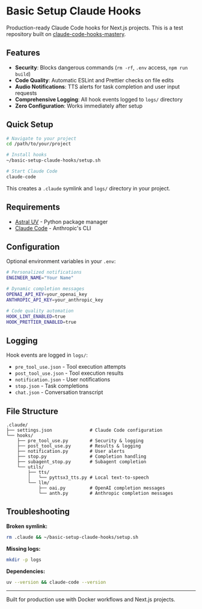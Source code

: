 # Basic Setup Claude Hooks

Production-ready Claude Code hooks for Next.js projects. This is a test repository built on [claude-code-hooks-mastery](https://github.com/disler/claude-code-hooks-mastery).

## Features

- **Security**: Blocks dangerous commands (`rm -rf`, `.env` access, `npm run build`)
- **Code Quality**: Automatic ESLint and Prettier checks on file edits
- **Audio Notifications**: TTS alerts for task completion and user input requests
- **Comprehensive Logging**: All hook events logged to `logs/` directory
- **Zero Configuration**: Works immediately after setup

## Quick Setup

```bash
# Navigate to your project
cd /path/to/your/project

# Install hooks
~/basic-setup-claude-hooks/setup.sh

# Start Claude Code
claude-code
```

This creates a `.claude` symlink and `logs/` directory in your project.

## Requirements

- [Astral UV](https://docs.astral.sh/uv/) - Python package manager
- [Claude Code](https://docs.anthropic.com/en/docs/claude-code) - Anthropic's CLI

## Configuration

Optional environment variables in your `.env`:

```bash
# Personalized notifications
ENGINEER_NAME="Your Name"

# Dynamic completion messages
OPENAI_API_KEY=your_openai_key
ANTHROPIC_API_KEY=your_anthropic_key

# Code quality automation
HOOK_LINT_ENABLED=true
HOOK_PRETTIER_ENABLED=true
```

## Logging

Hook events are logged in `logs/`:
- `pre_tool_use.json` - Tool execution attempts
- `post_tool_use.json` - Tool execution results  
- `notification.json` - User notifications
- `stop.json` - Task completions
- `chat.json` - Conversation transcript

## File Structure

```
.claude/
├── settings.json              # Claude Code configuration
└── hooks/
    ├── pre_tool_use.py        # Security & logging
    ├── post_tool_use.py       # Results & logging
    ├── notification.py        # User alerts
    ├── stop.py                # Completion handling
    ├── subagent_stop.py       # Subagent completion
    └── utils/
        ├── tts/
        │   └── pyttsx3_tts.py # Local text-to-speech
        └── llm/
            ├── oai.py         # OpenAI completion messages
            └── anth.py        # Anthropic completion messages
```

## Troubleshooting

**Broken symlink:**
```bash
rm .claude && ~/basic-setup-claude-hooks/setup.sh
```

**Missing logs:**
```bash
mkdir -p logs
```

**Dependencies:**
```bash
uv --version && claude-code --version
```

---

Built for production use with Docker workflows and Next.js projects.